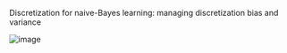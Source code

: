 Discretization for naive-Bayes learning: managing discretization bias and variance

![image](https://github.com/user-attachments/assets/914a29eb-891f-4ba6-ba35-81aeda412f45)
